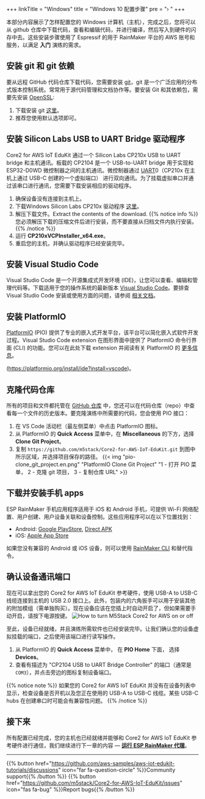 +++
linkTitle = "Windows"
title = "Windows 10 配置步骤"
pre = "› "
+++

本部分内容展示了怎样配置您的 Windows 计算机（主机），完成之后，您将可以从 github 仓库中下载代码，查看和编辑代码，并进行编译，然后写入到硬件的闪存中去。这些安装步骤使用了 Espressif 的用于 RainMaker 平台的 AWS 账号和服务，以满足 **入门** 演练的需求。

## 安装 git 和 git 依赖
要从远程 GitHub 代码仓库下载代码，您需要安装 [git](https://git-scm.com/book/en/v2/Getting-Started-What-is-Git%3F)，git 是一个广泛应用的分布式版本控制系统。常常用于源代码管理和文档协作等。要安装 Git 和其依赖包，需要先安装 [OpenSSL](https://www.openssl.org/):
1) 下载安装 git [这里](https://git-scm.com/download/win)。
2) 推荐您使用默认选项即可。

## 安装 Silicon Labs USB to UART Bridge 驱动程序
Core2 for AWS IoT EduKit 通过一个 Silicon Labs CP210x USB to UART bridge 和主机通讯。板载的 CP2104 是一个 USB-to-UART bridge 用于实现和 ESP32-D0WD 微控制器之间的主机通讯。微控制器通过 [UART](https://docs.espressif.com/projects/esp-idf/en/latest/esp32/api-reference/peripherals/uart.html)0（CP210x 在主机上通过 USB-C 创建的一个虚拟端口） 进行双向通讯。为了挂载虚拟串口并通过该串口进行通讯，您需要下载安装相应的驱动程序。
1) 确保设备没有连接到主机上。
2) 下载Windows Silicon Labs CP210x 驱动程序 [这里](https://www.silabs.com/documents/public/software/CP210x_Universal_Windows_Driver.zip)。
3) 解压下载文件。Extract the contents of the download.
   {{% notice info %}}
   您必须解压下载的压缩文件后进行安装，而不要直接从归档文件内执行安装。
   {{% /notice %}} 
4) 运行 **CP210xVCPInstaller_x64.exe**。
5) 重启您的主机，并确认驱动程序已经安装完毕。

## 安装 Visual Studio Code 
Visual Studio Code 是一个开源集成式开发环境 (IDE)，让您可以查看、编辑和管理代码等。下载适用于您的操作系统的最新版本 [Visual Studio Code](https://code.visualstudio.com/)。要排查 Visual Studio Code 安装或使用方面的问题，请参阅 [相关文档](https://code.visualstudio.com/docs/setup/setup-overview)。

## 安装 PlatformIO
[PlatformIO](https://marketplace.visualstudio.com/items?itemName=platformio.platformio-ide) (PIO)  提供了专业的嵌入式开发平台，该平台可以简化嵌入式软件开发过程。Visual Studio Code extension 在图形界面中提供了 PlatformIO 命令行界面 (CLI) 的功能。您可以在此处下载 extension 并阅读有关 PlatformIO 的 [更多信息](https://platformio.org/install/ide?install=vscode)。

(https://platformio.org/install/ide?install=vscode)。

## 克隆代码仓库
所有的项目和文件都托管在 [GitHub 仓库](https://docs.github.com/en/github/creating-cloning-and-archiving-repositories/about-repositories) 中，您还可以在代码仓库（repo）中查看每一个文件的历史版本。要克隆演练中所需要的代码，您会使用 PIO 接口：
1) 在 VS Code 活动栏（最左侧菜单）中点击 PlatformIO 图标。
2) 从 PlatformIO 的 **Quick Access** 菜单中，在 **Miscellaneous** 的下方，选择 **Clone Git Project**。
3) 复制 `https://github.com/m5stack/Core2-for-AWS-IoT-EduKit.git` 到图中所示区域，并选择项目保存的路径。
{{< img "pio-clone_git_project.en.png" "PlatformIO Clone Git Project" "1 -  打开 PIO 菜单， 2 - 克隆 git 项目， 3 - 复制仓库 URL" >}}

## 下载并安装手机 apps
ESP RainMaker 手机应用程序适用于 iOS 和 Android 手机，可提供 Wi-Fi 网络配置、用户创建、用户设备关联和设备控制。这些应用程序可以在以下位置找到：
* Android: [Google PlayStore](https://play.google.com/store/apps/details?id=com.espressif.rainmaker), [Direct APK](https://github.com/espressif/esp-rainmaker-android/releases)
* iOS: [Apple App Store](https://apps.apple.com/app/esp-rainmaker/id1497491540)

如果您没有兼容的 Android 或 iOS 设备，则可以使用 [RainMaker CLI](https://rainmaker.espressif.com/docs/cli-setup.html) 和替代指令。

## 确认设备通讯端口
现在可以拿出您的 Core2 for AWS IoT EduKit 参考硬件，使用 USB-A to USB-C 线缆连接到主机的 USB 2.0 接口上。此外，包装内的六角扳手可以用于安装其他的附加模组（需单独购买）。现在设备应该在您插上时自动开启了，但如果需要手动开启，请按下电源按键。
![How to turn M5Stack Core2 for AWS on or off](windows/core2foraws_power_on_off.jpg?width=500px&classes=shadow)

至此，设备已经就绪，并且演练所需软件也已经安装完毕。让我们确认您的设备虚拟挂载的端口，之后使用该端口进行读写操作。
1) 从 PlatformIO 的 **Quick Access** 菜单中， 在 **PIO Home** 下面， 选择 **Devices**。
2) 查看有描述为 "CP2104 USB to UART Bridge Controller" 的端口（通常是 `COM3`），并点击旁边的图标复制设备端口。

{{% notice note %}}
如果您的 Core2 for AWS IoT EduKit 并没有在设备列表中显示，检查设备是否开机以及您正在使用的 USB-A to USB-C 线缆。某些 USB-C hubs 在创建串口时可能会有兼容性问题。
{{% /notice %}}

## 接下来
所有配置已经完成，您的主机也已经就绪并能够和 Core2 for AWS IoT EduKit 参考硬件进行通信，我们继续进行下一章的内容 — [**运行 ESP RainMaker 代理**](/cn/getting-started/run-rainmaker.html)。

---
{{% button href="https://github.com/aws-samples/aws-iot-edukit-tutorials/discussions" icon="far fa-question-circle" %}}Community support{{% /button %}} {{% button href="https://github.com/m5stack/Core2-for-AWS-IoT-EduKit/issues" icon="fas fa-bug" %}}Report bugs{{% /button %}}
